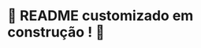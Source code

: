 # :construction: README customizado em construção ! :construction:
<!-- Você vai desenvolver um site que contenha uma série de informações sobre o que você aprendeu aqui na Trybe ao longo dos últimos três blocos. O seu site deverá estar com elementos posicionados e estilizados e, além disso, deverá conter semântica apropriada para que seja acessível e melhor ranqueado.

bulbVeja no exemplo a seguir como pode ser a aparência do projeto depois de pronto. Lembre-se de que você pode e deve ir além para deixar o projeto com a sua cara e impressionar todas as pessoas!

exemplo


spiral_calendar Data de Entrega

Este projeto é individual

Será 1 dia de projeto.

Data para entrega final do projeto: 26/07/2022 14:00.
-->

